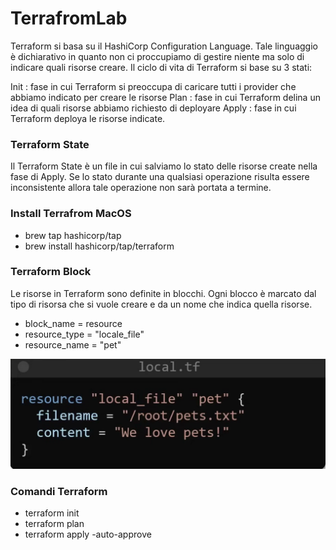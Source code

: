 # TerrafromLab

Terraform si basa su il HashiCorp Configuration Language. Tale linguaggio è dichiarativo in quanto non ci proccupiamo di gestire niente ma solo di indicare quali risorse creare.
Il ciclo di vita di Terraform si base su 3 stati:

Init : fase in cui Terraform si preoccupa di caricare tutti i provider che abbiamo indicato per creare le risorse
Plan : fase in cui Terraform delina un idea di quali risorse abbiamo richiesto di deployare
Apply : fase in cui Terraform deploya le risorse indicate.


### Terraform State
Il Terraform State è un file in cui salviamo lo stato delle risorse create nella fase di Apply. Se lo stato durante una qualsiasi operazione risulta essere inconsistente allora tale operazione non sarà portata a termine.

### Install Terrafrom MacOS
- brew tap hashicorp/tap <br>
- brew install hashicorp/tap/terraform


### Terraform Block
Le risorse in Terraform sono definite in blocchi. Ogni blocco è marcato dal tipo di risorsa che si vuole creare e da un nome che indica quella risorse.

- block_name = resource
- resource_type = "locale_file"
- resource_name = "pet"

![alt text](<Screenshot 2024-04-15 alle 19.23.39.png>)


### Comandi Terraform
- terraform init
- terraform plan
- terraform apply -auto-approve